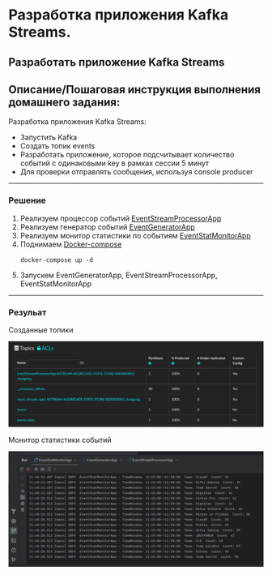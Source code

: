 # Разработка приложения Kafka Streams.

## Разработать приложение Kafka Streams

## Описание/Пошаговая инструкция выполнения домашнего задания:

Разработка приложения Kafka Streams:

* Запустить Kafka
* Создать топик events
* Разработать приложение, которое подсчитывает количество событий с одинаковыми key в рамках сессии 5 минут
* Для проверки отправлять сообщения, используя console producer

---

### Решение

1. Реализуем  процессор событий [EventStreamProcessorApp](./src/main/java/com/av/EventStreamProcessorApp.java)
2. Реализуем генератор событий [EventGeneratorApp](./src/main/java/com/av/EventGeneratorApp.java)
3. Реализуем монитор статистики по событиям [EventStatMonitorApp](./src/main/java/com/av/EventStatMonitorApp.java)
4. Поднимаем [Docker-compose](./docker-compose.yml)
    ```shell
    docker-compose up -d
    ```
5. Запускем EventGeneratorApp, EventStreamProcessorApp, EventStatMonitorApp

---
### Резульат
Созданные топики

![Созданные топики](./doc/Screenshot%202023-06-18%20at%2011-59-43%20Kafdrop%20Broker%20List.png)

Монитор статистики событий

![Монитор статистики событий](./doc/Screenshot%20from%202023-06-18%2012-00-53.png)

